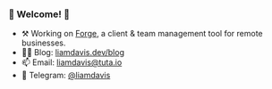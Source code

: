 ### 🌄 Welcome! 🌄

- ⚒ Working on [Forge](https://forgedash.com), a client & team management tool for remote businesses.
- ✍🏻 Blog: [liamdavis.dev/blog](https://liamdavis.dev/blog)
- 📫 Email: [liamdavis@tuta.io](mailto:liamdavis@tuta.io)
- 💬 Telegram: [@liamdavis](https://www.t.me/liamdavis)
